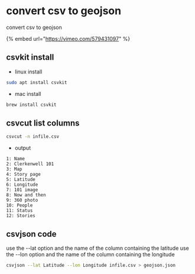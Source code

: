 # convert csv to geojson

convert csv to geojson

{% embed url="https://vimeo.com/579431097" %}



## csvkit install

* linux install

```bash
sudo apt install csvkit
```

* mac install

```bash
brew install csvkit
```

## csvcut list columns

```bash
csvcut -n infile.csv
```

* output

```text
1: Name
2: Clerkenwell 101
3: Map
4: Story page
5: Latitude
6: Longitude
7: 101 image
8: Now and then
9: 360 photo
10: People
11: Status
12: Stories
```

## csvjson code

use the --lat option and the name of the column containing the latitude use the --lon option and the name of the column containing the longitude

```bash
csvjson --lat Latitude --lon Longitude infile.csv > geojson.json
```

